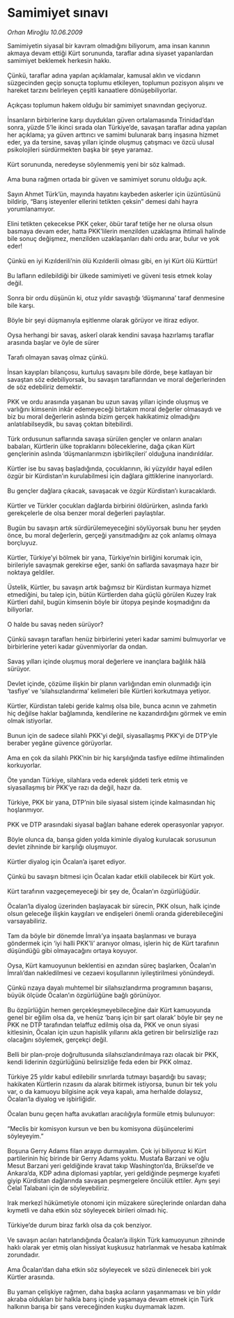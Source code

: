 # Samimiyet sınavı

*Orhan Miroğlu 10.06.2009*

<div class="taraf_structure_2col_1zq">
<div class="margen_n">



 <p>Samimiyetin siyasal bir kavram olmadığını biliyorum, ama insan kanının akmaya devam ettiği Kürt sorununda, taraflar adına siyaset yapanlardan samimiyet beklemek herkesin hakkı. <br/><br/>Çünkü, taraflar adına yapılan açıklamalar, kamusal aklın ve vicdanın süzgecinden geçip sonuçta toplumu etkileyen, toplumun pozisyon alışını ve hareket tarzını belirleyen çeşitli kanaatlere dönüşebiliyorlar. <br/><br/>Açıkçası toplumun hakem olduğu bir samimiyet sınavından geçiyoruz. <br/><br/>İnsanların birbirlerine karşı duydukları güven ortalamasında Trinidad’dan sonra, yüzde 5’le ikinci sırada olan Türkiye’de, savaşan taraflar adına yapılan her açıklama; ya güven arttırıcı ve samimi bulunarak barış inşasına hizmet eder, ya da tersine, savaş yılları içinde oluşmuş çatışmacı ve özcü ulusal psikolojileri sürdürmekten başka bir şeye yaramaz. <br/><br/>Kürt sorununda, neredeyse söylenmemiş yeni bir söz kalmadı. <br/><br/>Ama buna rağmen ortada bir güven ve samimiyet sorunu olduğu açık. <br/><br/>Sayın Ahmet Türk’ün, mayında hayatını kaybeden askerler için üzüntüsünü bildirip, “Barış isteyenler ellerini tetikten çeksin” demesi dahi hayra yorumlanamıyor. <br/><br/>Elini tetikten çekecekse PKK çeker, öbür taraf tetiğe her ne olursa olsun basmaya devam eder, hatta PKK’lilerin menzilden uzaklaşma ihtimali halinde bile sonuç değişmez, menzilden uzaklaşanları dahi ordu arar, bulur ve yok eder! <br/><br/>Çünkü en iyi Kızılderili’nin ölü Kızılderili olması gibi, en iyi Kürt ölü Kürttür! <br/><br/>Bu lafların edilebildiği bir ülkede samimiyeti ve güveni tesis etmek kolay değil. <br/><br/>Sonra bir ordu düşünün ki, otuz yıldır savaştığı ‘düşmanına’ taraf denmesine bile karşı. <br/><br/>Böyle bir şeyi düşmanıyla eşitlenme olarak görüyor ve itiraz ediyor. <br/><br/>Oysa herhangi bir savaş, askerî olarak kendini savaşa hazırlamış taraflar arasında başlar ve öyle de sürer <br/><br/>Tarafı olmayan savaş olmaz çünkü. <br/><br/>İnsan kayıpları bilançosu, kurtuluş savaşını bile dörde, beşe katlayan bir savaştan söz edebiliyorsak, bu savaşın taraflarından ve moral değerlerinden de söz edebiliriz demektir. <br/><br/>PKK ve ordu arasında yaşanan bu uzun savaş yılları içinde oluşmuş ve varlığını kimsenin inkâr edemeyeceği birtakım moral değerler olmasaydı ve biz bu moral değerlerin aslında bizim gerçek hakikatimiz olmadığını anlatılabilseydik, bu savaş çoktan bitebilirdi. <br/><br/>Türk ordusunun saflarında savaşa sürülen gençler ve onların anaları babaları, Kürtlerin ülke topraklarını böleceklerine, dağa çıkan Kürt gençlerinin aslında ‘düşmanlarımızın işbirlikçileri’ olduğuna inandırıldılar. <br/><br/>Kürtler ise bu savaş başladığında, çocuklarının, iki yüzyıldır hayal edilen özgür bir Kürdistan’ın kurulabilmesi için dağlara gittiklerine inanıyorlardı. <br/><br/>Bu gençler dağlara çıkacak, savaşacak ve özgür Kürdistan’ı kuracaklardı. <br/><br/>Kürtler ve Türkler çocukları dağlarda birbirini öldürürken, aslında farklı gerekçelerle de olsa benzer moral değerleri paylaştılar. <br/><br/>Bugün bu savaşın artık sürdürülemeyeceğini söylüyorsak bunu her şeyden önce, bu moral değerlerin, gerçeği yansıtmadığını az çok anlamış olmaya borçluyuz. <br/><br/>Kürtler, Türkiye’yi bölmek bir yana, Türkiye’nin birliğini korumak için, birileriyle savaşmak gerekirse eğer, sanki ön saflarda savaşmaya hazır bir noktaya geldiler. <br/><br/>Üstelik, Kürtler, bu savaşın artık bağımsız bir Kürdistan kurmaya hizmet etmediğini, bu talep için, bütün Kürtlerden daha güçlü görülen Kuzey Irak Kürtleri dahil, bugün kimsenin böyle bir ütopya peşinde koşmadığını da biliyorlar. <br/><br/>O halde bu savaş neden sürüyor? <br/><br/>Çünkü savaşın tarafları henüz birbirlerini yeteri kadar samimi bulmuyorlar ve birbirlerine yeteri kadar güvenmiyorlar da ondan. <br/><br/>Savaş yılları içinde oluşmuş moral değerlere ve inançlara bağlılık hâlâ sürüyor. <br/><br/>Devlet içinde, çözüme ilişkin bir planın varlığından emin olunmadığı için ‘tasfiye’ ve ‘silahsızlandırma’ kelimeleri bile Kürtleri korkutmaya yetiyor. <br/><br/>Kürtler, Kürdistan talebi geride kalmış olsa bile, bunca acının ve zahmetin hiç değilse haklar bağlamında, kendilerine ne kazandırdığını görmek ve emin olmak istiyorlar. <br/><br/>Bunun için de sadece silahlı PKK’yi değil, siyasallaşmış PKK’yi de DTP’yle beraber yegâne güvence görüyorlar. <br/><br/>Ama en çok da silahlı PKK’nin bir hiç karşılığında tasfiye edilme ihtimalinden korkuyorlar. <br/><br/>Öte yandan Türkiye, silahlara veda ederek şiddeti terk etmiş ve siyasallaşmış bir PKK’ye razı da değil, hazır da. <br/><br/>Türkiye, PKK bir yana, DTP’nin bile siyasal sistem içinde kalmasından hiç hoşlanmıyor. <br/><br/>PKK ve DTP arasındaki siyasal bağları bahane ederek operasyonlar yapıyor. <br/><br/>Böyle olunca da, barışa giden yolda kiminle diyalog kurulacak sorusunun devlet zihninde bir karşılığı oluşmuyor. <br/><br/>Kürtler diyalog için Öcalan’a işaret ediyor. <br/><br/>Çünkü bu savaşın bitmesi için Öcalan kadar etkili olabilecek bir Kürt yok. <br/><br/>Kürt tarafının vazgeçemeyeceği bir şey de, Öcalan’ın özgürlüğüdür. <br/><br/>Öcalan’la diyalog üzerinden başlayacak bir sürecin, PKK olsun, halk içinde olsun geleceğe ilişkin kaygıları ve endişeleri önemli oranda giderebileceğini varsayabiliriz. <br/><br/>Tam da böyle bir dönemde İmralı’ya inşaata başlanması ve buraya göndermek için ‘iyi halli PKK’li’ aranıyor olması, işlerin hiç de Kürt tarafının düşündüğü gibi olmayacağını ortaya koyuyor. <br/><br/>Oysa, Kürt kamuoyunun beklentisi en azından süreç başlarken, Öcalan’ın İmralı’dan nakledilmesi ve cezaevi koşullarının iyileştirilmesi yönündeydi. <br/><br/>Çünkü rızaya dayalı muhtemel bir silahsızlandırma programının başarısı, büyük ölçüde Öcalan’ın özgürlüğüne bağlı görünüyor. <br/><br/>Bu özgürlüğün hemen gerçekleşmeyebileceğine dair Kürt kamuoyunda genel bir eğilim olsa da, ve henüz ‘barış için bir şart olarak’ böyle bir şey ne PKK ne DTP tarafından telaffuz edilmiş olsa da, PKK ve onun siyasi kitlesinin, Öcalan için uzun hapislik yıllarını akla getiren bir belirsizliğe razı olacağını söylemek, gerçekçi değil. <br/><br/>Belli bir plan-proje doğrultusunda silahsızlandırılmaya razı olacak bir PKK, kendi liderinin özgürlüğünü belirsizliğe feda eden bir PKK olmaz. <br/><br/>Türkiye 25 yıldır kabul edilebilir sınırlarda tutmayı başardığı bu savaşı; hakikaten Kürtlerin rızasını da alarak bitirmek istiyorsa, bunun bir tek yolu var, o da kamuoyu bilgisine açık veya kapalı, ama herhalde dolaysız, Öcalan’la diyalog ve işbirliğidir. <br/><br/>Öcalan bunu geçen hafta avukatları aracılığıyla formüle etmiş bulunuyor: <br/><br/>“Meclis bir komisyon kursun ve ben bu komisyona düşüncelerimi söyleyeyim.” <br/><br/>Boşuna Gerry Adams filan arayıp durmayalım. Çok iyi biliyoruz ki Kürt partilerinin hiç birinde bir Gerry Adams yoktu. Mustafa Barzani ve oğlu Mesut Barzani yeri geldiğinde kravat takıp Washington’da, Brüksel’de ve Ankara’da, KDP adına diplomasi yaptılar, yeri geldiğinde peşmerge kıyafeti giyip Kürdistan dağlarında savaşan peşmergelere öncülük ettiler. Aynı şeyi Celal Talabani için de söyleyebiliriz. <br/><br/>Irak merkezî hükümetiyle otonomi için müzakere süreçlerinde onlardan daha kıymetli ve daha etkin söz söyleyecek birileri olmadı hiç. <br/><br/>Türkiye’de durum biraz farklı olsa da çok benziyor. <br/><br/>Ve savaşın acıları hatırlandığında Öcalan’a ilişkin Türk kamuoyunun zihninde haklı olarak yer etmiş olan hissiyat kuşkusuz hatırlanmak ve hesaba katılmak zorundadır. <br/><br/>Ama Öcalan’dan daha etkin söz söyleyecek ve sözü dinlenecek biri yok Kürtler arasında. <br/><br/>Bu yaman çelişkiye rağmen, daha başka acıların yaşanmaması ve bin yıldır akraba oldukları bir halkla barış içinde yaşamaya devam etmek için Türk halkının barışa bir şans vereceğinden kuşku duymamak lazım.</p>
<br/>
<br/>
<br/>



<br/>


<div id="taraf_not">
</div>

</div>


</div>
